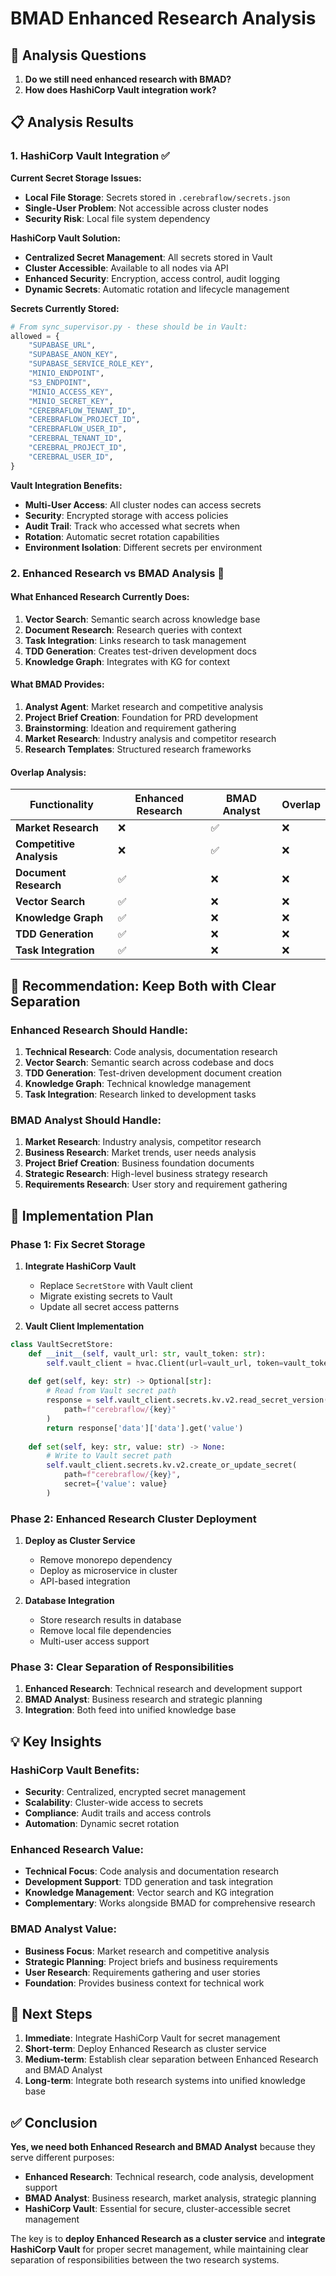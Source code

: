 # BMAD Enhanced Research Analysis

## 🎯 **Analysis Questions**

1. **Do we still need enhanced research with BMAD?**
2. **How does HashiCorp Vault integration work?**

## 📋 **Analysis Results**

### **1. HashiCorp Vault Integration** ✅

**Current Secret Storage Issues:**
- **Local File Storage**: Secrets stored in `.cerebraflow/secrets.json`
- **Single-User Problem**: Not accessible across cluster nodes
- **Security Risk**: Local file system dependency

**HashiCorp Vault Solution:**
- **Centralized Secret Management**: All secrets stored in Vault
- **Cluster Accessible**: Available to all nodes via API
- **Enhanced Security**: Encryption, access control, audit logging
- **Dynamic Secrets**: Automatic rotation and lifecycle management

**Secrets Currently Stored:**
```python
# From sync_supervisor.py - these should be in Vault:
allowed = {
    "SUPABASE_URL",
    "SUPABASE_ANON_KEY", 
    "SUPABASE_SERVICE_ROLE_KEY",
    "MINIO_ENDPOINT",
    "S3_ENDPOINT",
    "MINIO_ACCESS_KEY",
    "MINIO_SECRET_KEY",
    "CEREBRAFLOW_TENANT_ID",
    "CEREBRAFLOW_PROJECT_ID",
    "CEREBRAFLOW_USER_ID",
    "CEREBRAL_TENANT_ID",
    "CEREBRAL_PROJECT_ID",
    "CEREBRAL_USER_ID",
}
```

**Vault Integration Benefits:**
- **Multi-User Access**: All cluster nodes can access secrets
- **Security**: Encrypted storage with access policies
- **Audit Trail**: Track who accessed what secrets when
- **Rotation**: Automatic secret rotation capabilities
- **Environment Isolation**: Different secrets per environment

### **2. Enhanced Research vs BMAD Analysis** 🤔

#### **What Enhanced Research Currently Does:**

1. **Vector Search**: Semantic search across knowledge base
2. **Document Research**: Research queries with context
3. **Task Integration**: Links research to task management
4. **TDD Generation**: Creates test-driven development docs
5. **Knowledge Graph**: Integrates with KG for context

#### **What BMAD Provides:**

1. **Analyst Agent**: Market research and competitive analysis
2. **Project Brief Creation**: Foundation for PRD development
3. **Brainstorming**: Ideation and requirement gathering
4. **Market Research**: Industry analysis and competitor research
5. **Research Templates**: Structured research frameworks

#### **Overlap Analysis:**

| Functionality | Enhanced Research | BMAD Analyst | Overlap |
|---------------|------------------|--------------|---------|
| **Market Research** | ❌ | ✅ | ❌ |
| **Competitive Analysis** | ❌ | ✅ | ❌ |
| **Document Research** | ✅ | ❌ | ❌ |
| **Vector Search** | ✅ | ❌ | ❌ |
| **Knowledge Graph** | ✅ | ❌ | ❌ |
| **TDD Generation** | ✅ | ❌ | ❌ |
| **Task Integration** | ✅ | ❌ | ❌ |

## 🎯 **Recommendation: Keep Both with Clear Separation**

### **Enhanced Research Should Handle:**
1. **Technical Research**: Code analysis, documentation research
2. **Vector Search**: Semantic search across codebase and docs
3. **TDD Generation**: Test-driven development document creation
4. **Knowledge Graph**: Technical knowledge management
5. **Task Integration**: Research linked to development tasks

### **BMAD Analyst Should Handle:**
1. **Market Research**: Industry analysis, competitor research
2. **Business Research**: Market trends, user needs analysis
3. **Project Brief Creation**: Business foundation documents
4. **Strategic Research**: High-level business strategy research
5. **Requirements Research**: User story and requirement gathering

## 🔧 **Implementation Plan**

### **Phase 1: Fix Secret Storage**
1. **Integrate HashiCorp Vault**
   - Replace `SecretStore` with Vault client
   - Migrate existing secrets to Vault
   - Update all secret access patterns

2. **Vault Client Implementation**
```python
class VaultSecretStore:
    def __init__(self, vault_url: str, vault_token: str):
        self.vault_client = hvac.Client(url=vault_url, token=vault_token)
    
    def get(self, key: str) -> Optional[str]:
        # Read from Vault secret path
        response = self.vault_client.secrets.kv.v2.read_secret_version(
            path=f"cerebraflow/{key}"
        )
        return response['data']['data'].get('value')
    
    def set(self, key: str, value: str) -> None:
        # Write to Vault secret path
        self.vault_client.secrets.kv.v2.create_or_update_secret(
            path=f"cerebraflow/{key}",
            secret={'value': value}
        )
```

### **Phase 2: Enhanced Research Cluster Deployment**
1. **Deploy as Cluster Service**
   - Remove monorepo dependency
   - Deploy as microservice in cluster
   - API-based integration

2. **Database Integration**
   - Store research results in database
   - Remove local file dependencies
   - Multi-user access support

### **Phase 3: Clear Separation of Responsibilities**
1. **Enhanced Research**: Technical research and development support
2. **BMAD Analyst**: Business research and strategic planning
3. **Integration**: Both feed into unified knowledge base

## 💡 **Key Insights**

### **HashiCorp Vault Benefits:**
- **Security**: Centralized, encrypted secret management
- **Scalability**: Cluster-wide access to secrets
- **Compliance**: Audit trails and access controls
- **Automation**: Dynamic secret rotation

### **Enhanced Research Value:**
- **Technical Focus**: Code analysis and documentation research
- **Development Support**: TDD generation and task integration
- **Knowledge Management**: Vector search and KG integration
- **Complementary**: Works alongside BMAD for comprehensive research

### **BMAD Analyst Value:**
- **Business Focus**: Market research and competitive analysis
- **Strategic Planning**: Project briefs and business requirements
- **User Research**: Requirements gathering and user stories
- **Foundation**: Provides business context for technical work

## 🚀 **Next Steps**

1. **Immediate**: Integrate HashiCorp Vault for secret management
2. **Short-term**: Deploy Enhanced Research as cluster service
3. **Medium-term**: Establish clear separation between Enhanced Research and BMAD Analyst
4. **Long-term**: Integrate both research systems into unified knowledge base

## ✅ **Conclusion**

**Yes, we need both Enhanced Research and BMAD Analyst** because they serve different purposes:

- **Enhanced Research**: Technical research, code analysis, development support
- **BMAD Analyst**: Business research, market analysis, strategic planning
- **HashiCorp Vault**: Essential for secure, cluster-accessible secret management

The key is to **deploy Enhanced Research as a cluster service** and **integrate HashiCorp Vault** for proper secret management, while maintaining clear separation of responsibilities between the two research systems.
